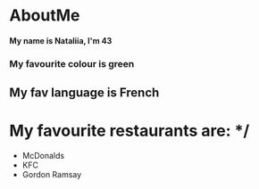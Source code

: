 # AboutMe
#### My name is Nataliia, I'm 43
### My favourite colour is green
## My fav language is French
# My favourite restaurants are: */
- McDonalds
- KFC
- Gordon Ramsay
